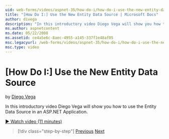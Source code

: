 ```yaml
---
uid: web-forms/videos/aspnet-35/how-do-i/how-do-i-use-the-new-entity-data-source
title: "[How Do I:] Use the New Entity Data Source | Microsoft Docs"
author: divega
description: "In this introductory video Diego Vega will show you how to use the Entity Data Source in an ASP.NET Application."
ms.author: aspnetcontent
ms.date: 05/22/2008
ms.assetid: ce4a5e6c-8aec-4955-a145-337f1e48af05
msc.legacyurl: /web-forms/videos/aspnet-35/how-do-i/how-do-i-use-the-new-entity-data-source
msc.type: video
---
```

[How Do I:] Use the New Entity Data Source
====================
by [Diego Vega](https://github.com/divega)

In this introductory video Diego Vega will show you how to use the Entity Data Source in an ASP.NET Application.

[&#9654; Watch video (11 minutes)](https://channel9.msdn.com/Blogs/ASP-NET-Site-Videos/how-do-i-use-the-new-entity-data-source)

> [!div class="step-by-step"]
> [Previous](how-do-i-get-started-with-the-entity-framework.md)
> [Next](how-do-i-serialize-a-graph-with-the-entity-framework.md)
